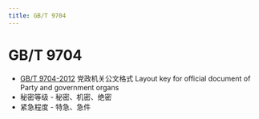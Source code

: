 ```yaml
---
title: GB/T 9704
---
```


# GB/T 9704

- [GB/T 9704-2012](http://c.gb688.cn/bzgk/gb/showGb?type=online&hcno=F3CC9BEF482524C895FDA7A08BB4A70E)
  党政机关公文格式
  Layout key for official document of Party and government organs
- 秘密等级 - 秘密、机密、绝密
- 紧急程度 - 特急、急件
